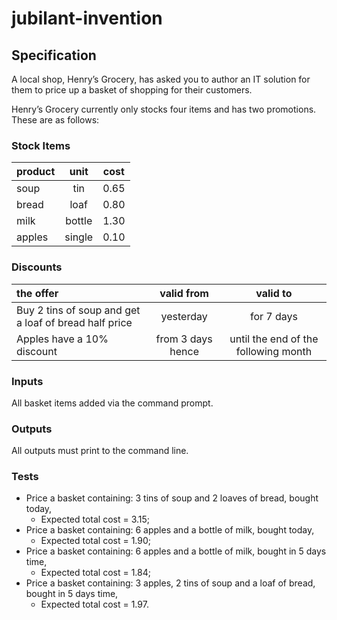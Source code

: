 # jubilant-invention

## Specification

A local shop, Henry’s Grocery, has asked you to author an IT solution for them to price up a basket of shopping for their customers.

Henry’s Grocery currently only stocks four items and has two promotions. These are as follows:

### Stock Items
        
|  **product** | **unit**   | **cost** |
| :---  | :---: | :---: |
|  soup    | tin    | 0.65 |
|  bread   | loaf   | 0.80 |
|  milk    | bottle | 1.30 |
|  apples  | single | 0.10 |

### Discounts
 
| **the offer**| **valid from** | **valid to** | 
| :---     | :---: | :---: |    
| Buy 2 tins of soup and get a loaf of bread half price | yesterday | for 7 days |
| Apples have a 10% discount | from 3 days hence | until the end of the following month |

### Inputs
 All basket items added via the command prompt.

### Outputs
All outputs must print to the command line.
     
### Tests
   - Price a basket containing: 3 tins of soup and 2 loaves of bread, bought today, 
     - Expected total cost = 3.15;
   - Price a basket containing: 6 apples and a bottle of milk, bought today, 
     - Expected total cost = 1.90;
   - Price a basket containing: 6 apples and a bottle of milk, bought in 5 days time,
     - Expected total cost = 1.84;
   - Price a basket containing: 3 apples, 2 tins of soup and a loaf of bread, bought in 5 days time,
     - Expected total cost = 1.97.
 
 
